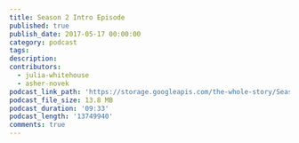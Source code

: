```yaml
---
title: Season 2 Intro Episode
published: true
publish_date: 2017-05-17 00:00:00
category: podcast
tags:
description:
contributors:
  - julia-whitehouse
  - asher-novek
podcast_link_path: 'https://storage.googleapis.com/the-whole-story/Season%202%20opener%20FINAL%201.mp3'
podcast_file_size: 13.8 MB
podcast_duration: '09:33'
podcast_length: '13749940'
comments: true
---
```



